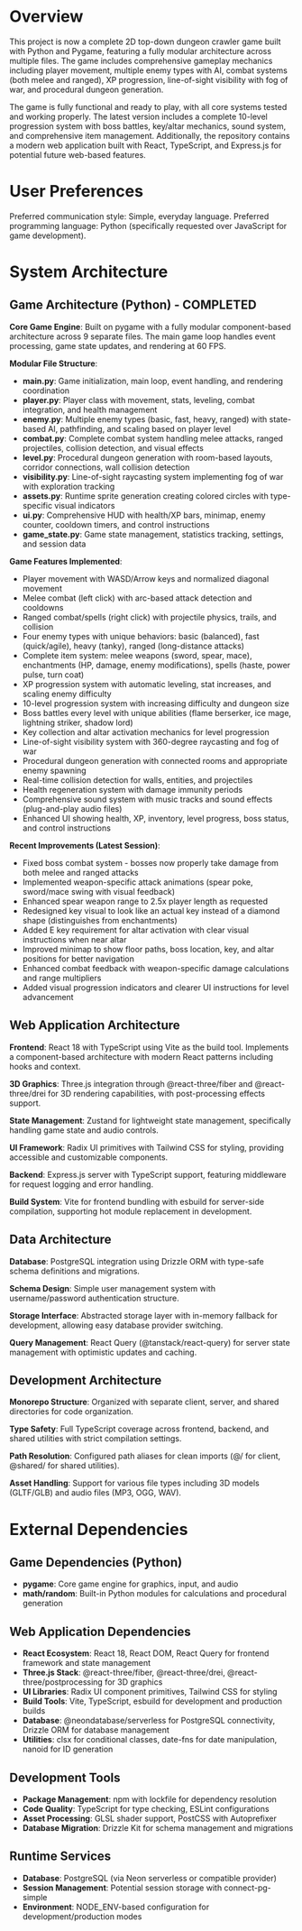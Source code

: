 # Overview

This project is now a complete 2D top-down dungeon crawler game built with Python and Pygame, featuring a fully modular architecture across multiple files. The game includes comprehensive gameplay mechanics including player movement, multiple enemy types with AI, combat systems (both melee and ranged), XP progression, line-of-sight visibility with fog of war, and procedural dungeon generation.

The game is fully functional and ready to play, with all core systems tested and working properly. The latest version includes a complete 10-level progression system with boss battles, key/altar mechanics, sound system, and comprehensive item management. Additionally, the repository contains a modern web application built with React, TypeScript, and Express.js for potential future web-based features.

# User Preferences

Preferred communication style: Simple, everyday language.
Preferred programming language: Python (specifically requested over JavaScript for game development).

# System Architecture

## Game Architecture (Python) - COMPLETED

**Core Game Engine**: Built on pygame with a fully modular component-based architecture across 9 separate files. The main game loop handles event processing, game state updates, and rendering at 60 FPS.

**Modular File Structure**:
- **main.py**: Game initialization, main loop, event handling, and rendering coordination
- **player.py**: Player class with movement, stats, leveling, combat integration, and health management
- **enemy.py**: Multiple enemy types (basic, fast, heavy, ranged) with state-based AI, pathfinding, and scaling based on player level
- **combat.py**: Complete combat system handling melee attacks, ranged projectiles, collision detection, and visual effects
- **level.py**: Procedural dungeon generation with room-based layouts, corridor connections, wall collision detection
- **visibility.py**: Line-of-sight raycasting system implementing fog of war with exploration tracking
- **assets.py**: Runtime sprite generation creating colored circles with type-specific visual indicators
- **ui.py**: Comprehensive HUD with health/XP bars, minimap, enemy counter, cooldown timers, and control instructions
- **game_state.py**: Game state management, statistics tracking, settings, and session data

**Game Features Implemented**:
- Player movement with WASD/Arrow keys and normalized diagonal movement
- Melee combat (left click) with arc-based attack detection and cooldowns
- Ranged combat/spells (right click) with projectile physics, trails, and collision
- Four enemy types with unique behaviors: basic (balanced), fast (quick/agile), heavy (tanky), ranged (long-distance attacks)
- Complete item system: melee weapons (sword, spear, mace), enchantments (HP, damage, enemy modifications), spells (haste, power pulse, turn coat)
- XP progression system with automatic leveling, stat increases, and scaling enemy difficulty
- 10-level progression system with increasing difficulty and dungeon size
- Boss battles every level with unique abilities (flame berserker, ice mage, lightning striker, shadow lord)
- Key collection and altar activation mechanics for level progression
- Line-of-sight visibility system with 360-degree raycasting and fog of war
- Procedural dungeon generation with connected rooms and appropriate enemy spawning
- Real-time collision detection for walls, entities, and projectiles
- Health regeneration system with damage immunity periods
- Comprehensive sound system with music tracks and sound effects (plug-and-play audio files)
- Enhanced UI showing health, XP, inventory, level progress, boss status, and control instructions

**Recent Improvements (Latest Session)**:
- Fixed boss combat system - bosses now properly take damage from both melee and ranged attacks
- Implemented weapon-specific attack animations (spear poke, sword/mace swing with visual feedback)
- Enhanced spear weapon range to 2.5x player length as requested
- Redesigned key visual to look like an actual key instead of a diamond shape (distinguishes from enchantments)
- Added E key requirement for altar activation with clear visual instructions when near altar
- Improved minimap to show floor paths, boss location, key, and altar positions for better navigation
- Enhanced combat feedback with weapon-specific damage calculations and range multipliers
- Added visual progression indicators and clearer UI instructions for level advancement

## Web Application Architecture

**Frontend**: React 18 with TypeScript using Vite as the build tool. Implements a component-based architecture with modern React patterns including hooks and context.

**3D Graphics**: Three.js integration through @react-three/fiber and @react-three/drei for 3D rendering capabilities, with post-processing effects support.

**State Management**: Zustand for lightweight state management, specifically handling game state and audio controls.

**UI Framework**: Radix UI primitives with Tailwind CSS for styling, providing accessible and customizable components.

**Backend**: Express.js server with TypeScript support, featuring middleware for request logging and error handling.

**Build System**: Vite for frontend bundling with esbuild for server-side compilation, supporting hot module replacement in development.

## Data Architecture

**Database**: PostgreSQL integration using Drizzle ORM with type-safe schema definitions and migrations.

**Schema Design**: Simple user management system with username/password authentication structure.

**Storage Interface**: Abstracted storage layer with in-memory fallback for development, allowing easy database provider switching.

**Query Management**: React Query (@tanstack/react-query) for server state management with optimistic updates and caching.

## Development Architecture

**Monorepo Structure**: Organized with separate client, server, and shared directories for code organization.

**Type Safety**: Full TypeScript coverage across frontend, backend, and shared utilities with strict compilation settings.

**Path Resolution**: Configured path aliases for clean imports (@/ for client, @shared/ for shared utilities).

**Asset Handling**: Support for various file types including 3D models (GLTF/GLB) and audio files (MP3, OGG, WAV).

# External Dependencies

## Game Dependencies (Python)
- **pygame**: Core game engine for graphics, input, and audio
- **math/random**: Built-in Python modules for calculations and procedural generation

## Web Application Dependencies
- **React Ecosystem**: React 18, React DOM, React Query for frontend framework and state management
- **Three.js Stack**: @react-three/fiber, @react-three/drei, @react-three/postprocessing for 3D graphics
- **UI Libraries**: Radix UI component primitives, Tailwind CSS for styling
- **Build Tools**: Vite, TypeScript, esbuild for development and production builds
- **Database**: @neondatabase/serverless for PostgreSQL connectivity, Drizzle ORM for database management
- **Utilities**: clsx for conditional classes, date-fns for date manipulation, nanoid for ID generation

## Development Tools
- **Package Management**: npm with lockfile for dependency resolution
- **Code Quality**: TypeScript for type checking, ESLint configurations
- **Asset Processing**: GLSL shader support, PostCSS with Autoprefixer
- **Database Migration**: Drizzle Kit for schema management and migrations

## Runtime Services
- **Database**: PostgreSQL (via Neon serverless or compatible provider)
- **Session Management**: Potential session storage with connect-pg-simple
- **Environment**: NODE_ENV-based configuration for development/production modes